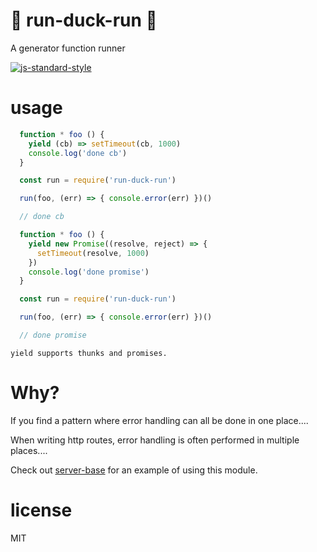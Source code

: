 # 🦆 run-duck-run 🦆

A generator function runner

[![js-standard-style](https://cdn.rawgit.com/feross/standard/master/badge.svg)](https://github.com/feross/standard)

# usage

```javascript
  function * foo () {
    yield (cb) => setTimeout(cb, 1000)
    console.log('done cb')
  }

  const run = require('run-duck-run')

  run(foo, (err) => { console.error(err) })()

  // done cb
```

```javascript
  function * foo () {
    yield new Promise((resolve, reject) => {
      setTimeout(resolve, 1000)
    })
    console.log('done promise')
  }

  const run = require('run-duck-run')

  run(foo, (err) => { console.error(err) })()

  // done promise
```

`yield supports thunks and promises.`

# Why?

If you find a pattern where error handling can all be done in one place....

When writing http routes, error handling is often performed in multiple places....

Check out [server-base](https://npm.im/server-base) for an example of using this module.

# license

MIT
